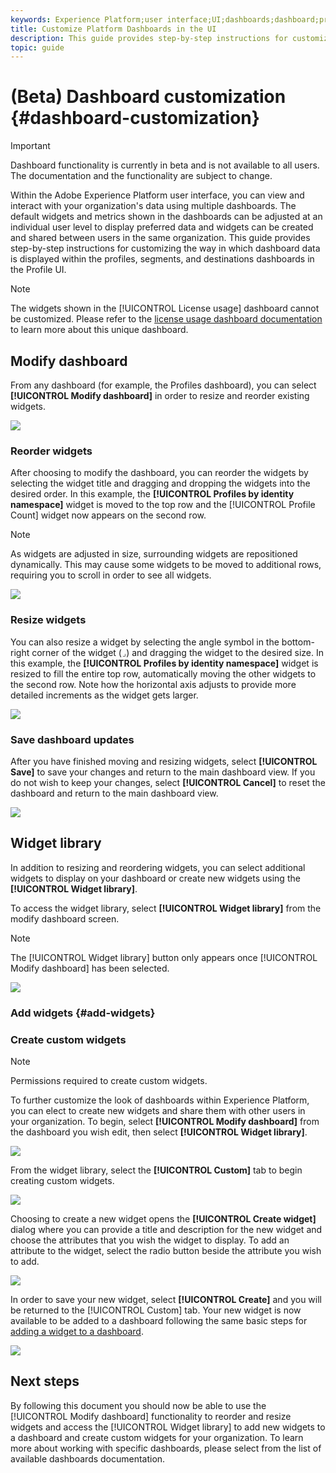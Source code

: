 ```yaml
---
keywords: Experience Platform;user interface;UI;dashboards;dashboard;profiles;segments;destinations;license usage
title: Customize Platform Dashboards in the UI
description: This guide provides step-by-step instructions for customizing the way in which your organization's Adobe Experience Platform data is displayed within dashboard widgets. 
topic: guide
---
```


# (Beta) Dashboard customization {#dashboard-customization}

>[!IMPORTANT]
>
>Dashboard functionality is currently in beta and is not available to all users. The documentation and the functionality are subject to change.

Within the Adobe Experience Platform user interface, you can view and interact with your organization's data using multiple dashboards. The default widgets and metrics shown in the dashboards can be adjusted at an individual user level to display preferred data and widgets can be created and shared between users in the same organization. This guide provides step-by-step instructions for customizing the way in which dashboard data is displayed within the profiles, segments, and destinations dashboards in the Profile UI.

>[!NOTE]
>
>The widgets shown in the [!UICONTROL License usage] dashboard cannot be customized. Please refer to the [license usage dashboard documentation](guides/license-usage.md) to learn more about this unique dashboard.

## Modify dashboard

From any dashboard (for example, the Profiles dashboard), you can select **[!UICONTROL Modify dashboard]** in order to resize and reorder existing widgets.

![](images/customization/modify-dashboard.png)

### Reorder widgets

After choosing to modify the dashboard, you can reorder the widgets by selecting the widget title and dragging and dropping the widgets into the desired order. In this example, the **[!UICONTROL Profiles by identity namespace]** widget is moved to the top row and the [!UICONTROL Profile Count] widget now appears on the second row.

>[!NOTE]
>
>As widgets are adjusted in size, surrounding widgets are repositioned dynamically. This may cause some widgets to be moved to additional rows, requiring you to scroll in order to see all widgets.

![](images/customization/move-widget.png)

### Resize widgets

You can also resize a widget by selecting the angle symbol in the bottom-right corner of the widget (`⌟`) and dragging the widget to the desired size. In this example, the **[!UICONTROL Profiles by identity namespace]** widget is resized to fill the entire top row, automatically moving the other widgets to the second row. Note how the horizontal axis adjusts to provide more detailed increments as the widget gets larger.

![](images/customization/resize-widget.png)

### Save dashboard updates

After you have finished moving and resizing widgets, select **[!UICONTROL Save]** to save your changes and return to the main dashboard view. If you do not wish to keep your changes, select **[!UICONTROL Cancel]** to reset the dashboard and return to the main dashboard view.

![](images/customization/save-changes.png)

## Widget library

In addition to resizing and reordering widgets, you can select additional widgets to display on your dashboard or create new widgets using the **[!UICONTROL Widget library]**. 

To access the widget library, select **[!UICONTROL Widget library]** from the modify dashboard screen.

>[!NOTE]
>
>The [!UICONTROL Widget library] button only appears once [!UICONTROL Modify dashboard] has been selected.

![](images/customization/widget-library-button.png)

### Add widgets {#add-widgets}



### Create custom widgets

>[!NOTE]
>
>Permissions required to create custom widgets.

To further customize the look of dashboards within Experience Platform, you can elect to create new widgets and share them with other users in your organization. To begin, select **[!UICONTROL Modify dashboard]** from the dashboard you wish edit, then select **[!UICONTROL Widget library]**.

![](images/customization/widget-library-button.png)

From the widget library, select the **[!UICONTROL Custom]** tab to begin creating custom widgets.

![](images/customization/custom-tab.png)

Choosing to create a new widget opens the **[!UICONTROL Create widget]** dialog where you can provide a title and description for the new widget and choose the attributes that you wish the widget to display. To add an attribute to the widget, select the radio button beside the attribute you wish to add.

![](images/customization/create-widget.png)

In order to save your new widget, select **[!UICONTROL Create]** and you will be returned to the [!UICONTROL Custom] tab. Your new widget is now available to be added to a dashboard following the same basic steps for [adding a widget to a dashboard](#add-widgets).

![](images/customization/custom-tab-new-widget.png)

## Next steps

By following this document you should now be able to use the [!UICONTROL Modify dashboard] functionality to reorder and resize widgets and access the [!UICONTROL Widget library] to add new widgets to a dashboard and create custom widgets for your organization. To learn more about working with specific dashboards, please select from the list of available dashboards documentation.